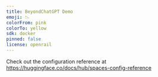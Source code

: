 ```yaml
---
title: BeyondChatGPT Demo
emoji: 📉
colorFrom: pink
colorTo: yellow
sdk: docker
pinned: false
license: openrail
---
```


Check out the configuration reference at https://huggingface.co/docs/hub/spaces-config-reference
